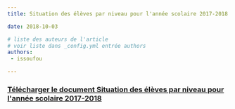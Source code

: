 ```yaml
---
title: Situation des élèves par niveau pour l'année scolaire 2017-2018

date: 2018-10-03

# liste des auteurs de l'article
# voir liste dans _config.yml entrée authors
authors:
 - issoufou

---
```


### [Télécharger le document Situation des élèves par niveau pour l'année scolaire 2017-2018](/documents/situation-eleves-2017-2018.pdf)
